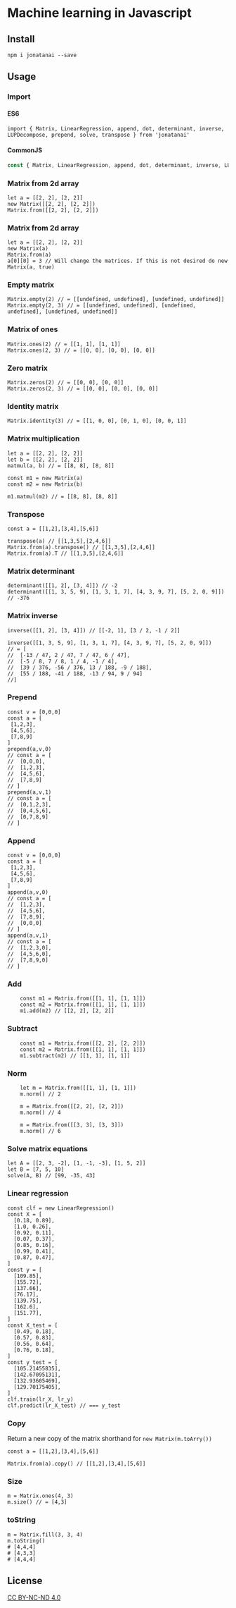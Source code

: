 # Machine learning in Javascript

## Install

```
npm i jonatanai --save
```

## Usage

### Import

#### ES6
```ecma script level 6
import { Matrix, LinearRegression, append, dot, determinant, inverse, LUPDecompose, prepend, solve, transpose } from 'jonatanai'
```
#### CommonJS
```javascript
const { Matrix, LinearRegression, append, dot, determinant, inverse, LUPDecompose, prepend, solve, transpose } = require('jonatanai')

```

### Matrix from 2d array

```
let a = [[2, 2], [2, 2]]
new Matrix([[2, 2], [2, 2]])
Matrix.from([[2, 2], [2, 2]])
```

### Matrix from 2d array

```
let a = [[2, 2], [2, 2]]
new Matrix(a)
Matrix.from(a)
a[0][0] = 3 // Will change the matrices. If this is not desired do new Matrix(a, true)
```

### Empty matrix

```
Matrix.empty(2) // = [[undefined, undefined], [undefined, undefined]]
Matrix.empty(2, 3) // = [[undefined, undefined], [undefined, undefined], [undefined, undefined]]
```

### Matrix of ones

```
Matrix.ones(2) // = [[1, 1], [1, 1]]
Matrix.ones(2, 3) // = [[0, 0], [0, 0], [0, 0]]
```


### Zero matrix

```
Matrix.zeros(2) // = [[0, 0], [0, 0]]
Matrix.zeros(2, 3) // = [[0, 0], [0, 0], [0, 0]]
```

### Identity matrix

```
Matrix.identity(3) // = [[1, 0, 0], [0, 1, 0], [0, 0, 1]]
```

### Matrix multiplication
```
let a = [[2, 2], [2, 2]]
let b = [[2, 2], [2, 2]]
matmul(a, b) // = [[8, 8], [8, 8]]

const m1 = new Matrix(a)
const m2 = new Matrix(b)

m1.matmul(m2) // = [[8, 8], [8, 8]]

```
### Transpose

```
const a = [[1,2],[3,4],[5,6]]

transpose(a) // [[1,3,5],[2,4,6]]
Matrix.from(a).transpose() // [[1,3,5],[2,4,6]]
Matrix.from(a).T // [[1,3,5],[2,4,6]]
```

### Matrix determinant

```
determinant([[1, 2], [3, 4]]) // -2
determinant([[1, 3, 5, 9], [1, 3, 1, 7], [4, 3, 9, 7], [5, 2, 0, 9]]) // -376
```

### Matrix inverse

```
inverse([[1, 2], [3, 4]]) // [[-2, 1], [3 / 2, -1 / 2]]

inverse([[1, 3, 5, 9], [1, 3, 1, 7], [4, 3, 9, 7], [5, 2, 0, 9]])
// = [
//  [-13 / 47, 2 / 47, 7 / 47, 6 / 47],
//  [-5 / 8, 7 / 8, 1 / 4, -1 / 4],
//  [39 / 376, -56 / 376, 13 / 188, -9 / 188],
//  [55 / 188, -41 / 188, -13 / 94, 9 / 94]
//]
```

### Prepend

```
const v = [0,0,0]
const a = [
 [1,2,3],
 [4,5,6],
 [7,8,9]
]
prepend(a,v,0)
// const a = [
//  [0,0,0],
//  [1,2,3],
//  [4,5,6],
//  [7,8,9]
// ]
prepend(a,v,1)
// const a = [
//  [0,1,2,3],
//  [0,4,5,6],
//  [0,7,8,9]
// ]
```

### Append

```
const v = [0,0,0]
const a = [
 [1,2,3],
 [4,5,6],
 [7,8,9]
]
append(a,v,0)
// const a = [
//  [1,2,3],
//  [4,5,6],
//  [7,8,9],
//  [0,0,0]
// ]
append(a,v,1)
// const a = [
//  [1,2,3,0],
//  [4,5,6,0],
//  [7,8,9,0]
// ]
```

### Add
```
    const m1 = Matrix.from([[1, 1], [1, 1]])
    const m2 = Matrix.from([[1, 1], [1, 1]])
    m1.add(m2) // [[2, 2], [2, 2]]
```

### Subtract
```
    const m1 = Matrix.from([[2, 2], [2, 2]])
    const m2 = Matrix.from([[1, 1], [1, 1]])
    m1.subtract(m2) // [[1, 1], [1, 1]]
```


### Norm
```
    let m = Matrix.from([[1, 1], [1, 1]])
    m.norm() // 2

    m = Matrix.from([[2, 2], [2, 2]])
    m.norm() // 4

    m = Matrix.from([[3, 3], [3, 3]])
    m.norm() // 6
```


### Solve matrix equations

```
let A = [[2, 3, -2], [1, -1, -3], [1, 5, 2]]
let B = [7, 5, 10]
solve(A, B) // [99, -35, 43]
```

### Linear regression

```
const clf = new LinearRegression()
const X = [
  [0.18, 0.89],
  [1.0, 0.26],
  [0.92, 0.11],
  [0.07, 0.37],
  [0.85, 0.16],
  [0.99, 0.41],
  [0.87, 0.47],
]
const y = [
  [109.85],
  [155.72],
  [137.66],
  [76.17],
  [139.75],
  [162.6],
  [151.77],
]
const X_test = [
  [0.49, 0.18],
  [0.57, 0.83],
  [0.56, 0.64],
  [0.76, 0.18],
]
const y_test = [
  [105.21455835],
  [142.67095131],
  [132.93605469],
  [129.70175405],
]
clf.train(lr_X, lr_y)
clf.predict(lr_X_test) // === y_test
```

### Copy

Return a new copy of the matrix shorthand for `new Matrix(m.toArry())`

```
const a = [[1,2],[3,4],[5,6]]

Matrix.from(a).copy() // [[1,2],[3,4],[5,6]]
```

### Size

```
m = Matrix.ones(4, 3)
m.size() // = [4,3]
```

### toString

```
m = Matrix.fill(3, 3, 4)
m.toString()
# [4,4,4]
# [4,3,3]
# [4,4,4]
```
## License

[CC BY-NC-ND 4.0](./LICENSE)
